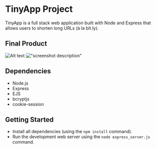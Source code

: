 # TinyApp Project

TinyApp is a full stack web application built with Node and Express that allows users to shorten long URLs (à la bit.ly).

## Final Product

![Alt text](screenshot1.png)
!["screenshot description"](#)

## Dependencies

- Node.js
- Express
- EJS
- bcryptjs
- cookie-session

## Getting Started

- Install all dependencies (using the `npm install` command).
- Run the development web server using the `node express_server.js` command.